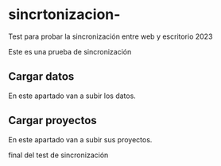 # sincrtonizacion-
Test para probar la sincronización entre web y escritorio 2023

Este es una prueba de sincronización

## Cargar datos

En este apartado van a subir los datos.     
## Cargar proyectos


En este apartado van a subir sus proyectos.

final del test de sincronización
